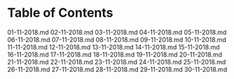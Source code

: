 # Table of Contents

01-11-2018.md
02-11-2018.md
03-11-2018.md
04-11-2018.md
05-11-2018.md
06-11-2018.md
07-11-2018.md
08-11-2018.md
09-11-2018.md
10-11-2018.md
11-11-2018.md
12-11-2018.md
13-11-2018.md
14-11-2018.md
15-11-2018.md
16-11-2018.md
17-11-2018.md
18-11-2018.md
19-11-2018.md
20-11-2018.md
21-11-2018.md
22-11-2018.md
23-11-2018.md
24-11-2018.md
25-11-2018.md
26-11-2018.md
27-11-2018.md
28-11-2018.md
29-11-2018.md
30-11-2018.md